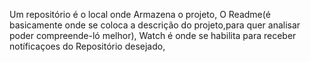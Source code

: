 Um repositório é o local onde Armazena o projeto, O Readme(é basicamente onde se coloca a descrição do projeto,para quer analisar poder compreende-ló melhor), Watch é onde se habilita para receber notíficaçoes do Repositório desejado,
